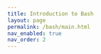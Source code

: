 ```yaml
---
title: Introduction to Bash
layout: page
permalink: /bash/main.html
nav_enabled: true
nav_order: 2
---
```

